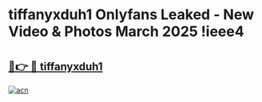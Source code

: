 # tiffanyxduh1 Onlyfans Leaked - New Video & Photos March 2025 !ieee4

# <h2><a href="https://84jxtt.iuczelnia.edu.pl?title=tiffanyxduh1&ref=ieee4">🔗👉 🔴 tiffanyxduh1</a></h2>

[![acn](https://github.com/user-attachments/assets/0f9c940e-d8b0-45ae-aac7-cd30a18b3e1c)](https://84jxtt.iuczelnia.edu.pl?title=tiffanyxduh1&ref=ieee4)

